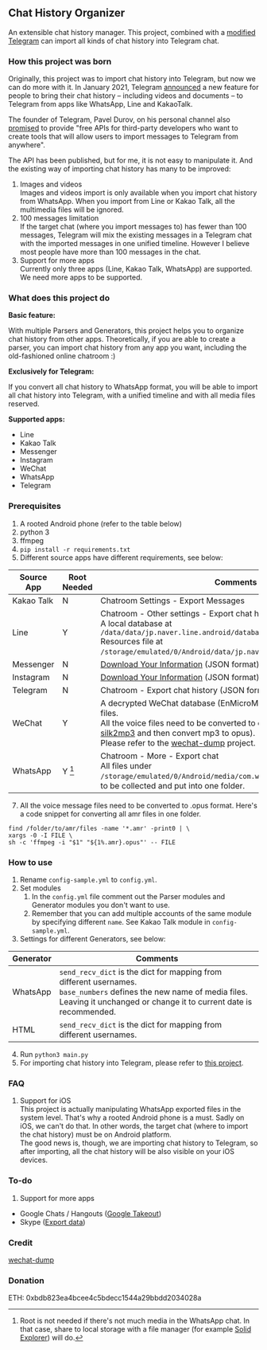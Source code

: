 ## Chat History Organizer
An extensible chat history manager. This project, combined with a [modified Telegram](https://github.com/realdeveloperongithub/Telegram) can import all kinds of chat history into Telegram chat.
### How this project was born
Originally, this project was to import chat history into Telegram, but now we can do more with it. In January 2021, Telegram [announced](https://telegram.org/blog/move-history) a new feature for people to bring their chat history – including videos and documents – to Telegram from apps like WhatsApp, Line and KakaoTalk.

The founder of Telegram, Pavel Durov,  on his personal channel also [promised](https://t.me/durov/150) to provide "free APIs for third-party developers who want to create tools that will allow users to import messages to Telegram from anywhere".

The API has been published, but for me, it is not easy to manipulate it. And the existing way of importing chat history has many to be improved:
1. Images and videos  
Images and videos import is only available when you import chat history from WhatsApp. When you import from Line or Kakao Talk, all the multimedia files will be ignored.
2. 100 messages limitation  
If the target chat (where you import messages to) has fewer than 100 messages, Telegram will mix the existing messages in a Telegram chat with the imported messages in one unified timeline. However I believe most people have more than 100 messages in the chat.
3. Support for more apps  
Currently only three apps (Line, Kakao Talk, WhatsApp) are supported. We need more apps to be supported.

### What does this project do

**Basic feature:**

With multiple Parsers and Generators, this project helps you to organize chat history from other apps. Theoretically, if you are able to create a parser, you can import chat history from any app you want, including the old-fashioned online chatroom :)

**Exclusively for Telegram:**

If you convert all chat history to WhatsApp format, you will be able to import all chat history into Telegram, with a unified timeline and with all media files reserved.

**Supported apps:**

- Line
- Kakao Talk
- Messenger
- Instagram
- WeChat
- WhatsApp
- Telegram

### Prerequisites

1. A rooted Android phone (refer to the table below)
2. python 3
3. ffmpeg
4. `pip install -r requirements.txt`
6. Different source apps have different requirements, see below:

| Source App | Root Needed | Comments                                                                                                                                                                                                                                                                                                                      |
|------------|-------------|-------------------------------------------------------------------------------------------------------------------------------------------------------------------------------------------------------------------------------------------------------------------------------------------------------------------------------|
| Kakao Talk | N           | Chatroom Settings - Export Messages                                                                                                                                                                                                                                                                                           |
| Line       | Y           | Chatroom - Other settings - Export chat history.<br />A local database at `/data/data/jp.naver.line.android/databases/naver_line`<br />Resources file at `/storage/emulated/0/Android/data/jp.naver.line.android/files/chats`.                                                                                                |
| Messenger  | N           | [Download Your Information](https://www.facebook.com/dyi) (JSON format)                                                                                                                                                                                                                                                                     |
| Instagram  | N           | [Download Your Information](https://accountscenter.instagram.com/info_and_permissions/dyi/) (JSON format)                                                                                                                                                                                                                                                                     |
| Telegram   | N           | Chatroom - Export chat history (JSON format)                                                                                                                                                                                                                                                                            |
| WeChat     | Y           | A decrypted WeChat database (EnMicroMsg.db) and all the resources files.</br>All the voice files need to be converted to opus format (you can refer to [silk2mp3](https://github.com/Coldison/silk2mp3) and then convert mp3 to opus).<br/>Please refer to the [wechat-dump](https://github.com/ppwwyyxx/wechat-dump) project. |
| WhatsApp   | Y [^1]      | Chatroom - More - Export chat</br>All files under `/storage/emulated/0/Android/media/com.whatsapp/WhatsApp/Media` need to be collected and put into one folder.                                                                                                                                                               |

[^1]: Root is not needed if there's not much media in the WhatsApp chat. In that case, share to local storage with a file manager (for example [Solid Explorer](https://play.google.com/store/apps/details?id=pl.solidexplorer2)) will do.
7. All the voice message files need to be converted to .opus format. Here's a code snippet for converting all amr files in one folder.
```shell
find /folder/to/amr/files -name '*.amr' -print0 | \
xargs -0 -I FILE \
sh -c 'ffmpeg -i "$1" "${1%.amr}.opus"' -- FILE
```

### How to use

1. Rename `config-sample.yml` to `config.yml`.
2. Set modules
   1. In the `config.yml` file comment out the Parser modules and Generator modules you don't want to use.
   2. Remember that you can add multiple accounts of the same module by specifying different `name`. See Kakao Talk module in `config-sample.yml`.
3. Settings for different Generators, see below:

| Generator | Comments                                                                                                                                                                                     |
|-----------|----------------------------------------------------------------------------------------------------------------------------------------------------------------------------------------------|
| WhatsApp  | `send_recv_dict` is the dict for mapping from different usernames.</br>`base_numbers` defines the new name of media files. Leaving it unchanged or change it to current date is recommended. |
| HTML      | `send_recv_dict` is the dict for mapping from different usernames.                                                                                                                           |

4. Run `python3 main.py`
5. For importing chat history into Telegram, please refer to [this project](https://github.com/realdeveloperongithub/Telegram).

### FAQ

1. Support for iOS  
This project is actually manipulating WhatsApp exported files in the system level. That's why a rooted Android phone is a must. Sadly on iOS, we can't do that. In other words, the target chat (where to import the chat history) must be on Android platform.  
The good news is, though, we are importing chat history to Telegram, so after importing, all the chat history will be also visible on your iOS devices.

### To-do

1. Support for more apps
- Google Chats / Hangouts ([Google Takeout](https://takeout.google.com/))
- Skype ([Export data](https://secure.skype.com/en/data-export))

### Credit

[wechat-dump](https://github.com/ppwwyyxx/wechat-dump)

### Donation

ETH: 0xbdb823ea4bcee4c5bdecc1544a29bbdd2034028a
